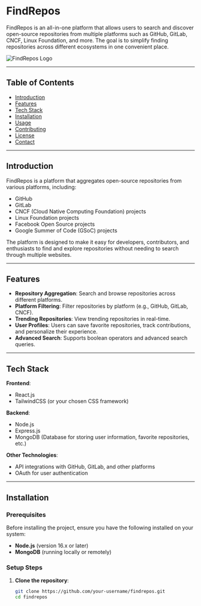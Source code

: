 # FindRepos

FindRepos is an all-in-one platform that allows users to search and discover open-source repositories from multiple platforms such as GitHub, GitLab, CNCF, Linux Foundation, and more. The goal is to simplify finding repositories across different ecosystems in one convenient place.

![FindRepos Logo](link-to-your-logo.png)

---

## Table of Contents

- [Introduction](#introduction)
- [Features](#features)
- [Tech Stack](#tech-stack)
- [Installation](#installation)
- [Usage](#usage)
- [Contributing](#contributing)
- [License](#license)
- [Contact](#contact)

---

## Introduction

FindRepos is a platform that aggregates open-source repositories from various platforms, including:
- GitHub
- GitLab
- CNCF (Cloud Native Computing Foundation) projects
- Linux Foundation projects
- Facebook Open Source projects
- Google Summer of Code (GSoC) projects

The platform is designed to make it easy for developers, contributors, and enthusiasts to find and explore repositories without needing to search through multiple websites.

---

## Features

- **Repository Aggregation**: Search and browse repositories across different platforms.
- **Platform Filtering**: Filter repositories by platform (e.g., GitHub, GitLab, CNCF).
- **Trending Repositories**: View trending repositories in real-time.
- **User Profiles**: Users can save favorite repositories, track contributions, and personalize their experience.
- **Advanced Search**: Supports boolean operators and advanced search queries.

---

## Tech Stack

**Frontend**:
- React.js
- TailwindCSS (or your chosen CSS framework)

**Backend**:
- Node.js
- Express.js
- MongoDB (Database for storing user information, favorite repositories, etc.)

**Other Technologies**:
- API integrations with GitHub, GitLab, and other platforms
- OAuth for user authentication

---

## Installation

### Prerequisites

Before installing the project, ensure you have the following installed on your system:
- **Node.js** (version 16.x or later)
- **MongoDB** (running locally or remotely)

### Setup Steps

1. **Clone the repository**:
   ```bash
   git clone https://github.com/your-username/findrepos.git
   cd findrepos
